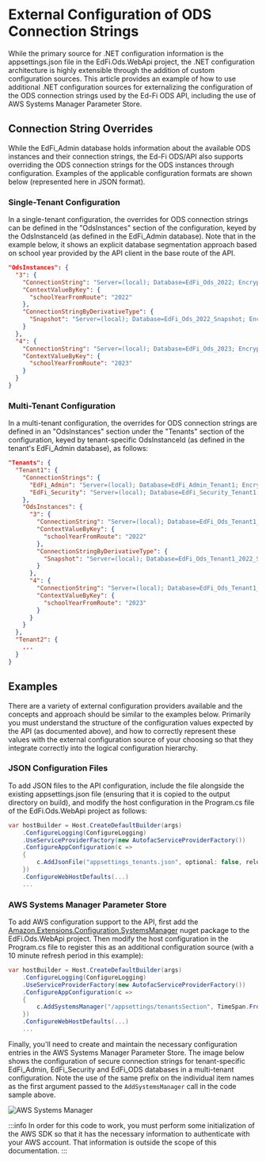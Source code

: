 # External Configuration of ODS Connection Strings

While the primary source for .NET configuration information is the appsettings.json file in the EdFi.Ods.WebApi project, the .NET configuration architecture is highly extensible through the
addition of custom configuration sources. This article provides an example of how
to use additional .NET configuration sources for externalizing the
configuration of the ODS connection strings used by the Ed-Fi ODS API, including the use of
AWS Systems Manager Parameter Store.

## Connection String Overrides

While the EdFi_Admin database holds information about the available ODS
instances and their connection strings, the Ed-Fi ODS/API also supports overriding the
ODS connection strings for the ODS instances through configuration. Examples of
the applicable configuration formats are shown below (represented here in JSON
format).

### Single-Tenant Configuration

In a single-tenant configuration, the overrides for ODS connection strings can
be defined in the "OdsInstances" section of the configuration, keyed by the
OdsInstanceId (as defined in the EdFi_Admin database). Note that in the example
below, it shows an explicit database segmentation approach based on school year
provided by the API client in the base route of the API.

```json
"OdsInstances": {
  "3": {
    "ConnectionString": "Server=(local); Database=EdFi_Ods_2022; Encrypt=False; Trusted_Connection=True; Application Name=EdFi.Ods.WebApi;",
    "ContextValueByKey": {
      "schoolYearFromRoute": "2022"
    },
    "ConnectionStringByDerivativeType": {
      "Snapshot": "Server=(local); Database=EdFi_Ods_2022_Snapshot; Encrypt=False; Trusted_Connection=True; Application Name=EdFi.Ods.WebApi;"
    }
  },
  "4": {
    "ConnectionString": "Server=(local); Database=EdFi_Ods_2023; Encrypt=False; Trusted_Connection=True; Application Name=EdFi.Ods.WebApi;",
    "ContextValueByKey": {
      "schoolYearFromRoute": "2023"
    }
  }
}
```

### Multi-Tenant Configuration

In a multi-tenant configuration, the overrides for ODS connection strings are
defined in an "OdsInstances" section under the "Tenants" section of the
configuration, keyed by tenant-specific OdsInstanceId (as defined in the tenant's
EdFi_Admin database), as follows:

```json
"Tenants": {
  "Tenant1": {
    "ConnectionStrings": {
      "EdFi_Admin": "Server=(local); Database=EdFi_Admin_Tenant1; Encrypt=False; Trusted_Connection=True; Application Name=EdFi.Ods.WebApi;",
      "EdFi_Security": "Server=(local); Database=EdFi_Security_Tenant1; Encrypt=False; Trusted_Connection=True; Persist Security Info=True; Application Name=EdFi.Ods.WebApi;"
    },
    "OdsInstances": {
      "3": {
        "ConnectionString": "Server=(local); Database=EdFi_Ods_Tenant1_2022; Encrypt=False; Trusted_Connection=True; Application Name=EdFi.Ods.WebApi;",
        "ContextValueByKey": {
          "schoolYearFromRoute": "2022"
        },
        "ConnectionStringByDerivativeType": {
          "Snapshot": "Server=(local); Database=EdFi_Ods_Tenant1_2022_Snapshot; Encrypt=False; Trusted_Connection=True; Application Name=EdFi.Ods.WebApi;"
        }
      },
      "4": {
        "ConnectionString": "Server=(local); Database=EdFi_Ods_Tenant1_2023; Encrypt=False; Trusted_Connection=True; Application Name=EdFi.Ods.WebApi;",
        "ContextValueByKey": {
          "schoolYearFromRoute": "2023"
        }
      }
    }
  },
  "Tenant2": {
    ...
  }
}
```

## Examples

There are a variety of external configuration providers available and the
concepts and approach should be similar to the examples below. Primarily you must
understand the structure of the configuration values expected by the API (as
documented above), and how to correctly represent these values with the external
configuration source of your choosing so that they integrate correctly into the
logical configuration hierarchy.

### JSON Configuration Files

To add JSON files to the API configuration, include the file alongside the
existing appsettings.json file (ensuring that it is copied to the output directory on build), and modify
the host configuration in the Program.cs file of the EdFi.Ods.WebApi project as follows:

```csharp
var hostBuilder = Host.CreateDefaultBuilder(args)
    .ConfigureLogging(ConfigureLogging)
    .UseServiceProviderFactory(new AutofacServiceProviderFactory())
    .ConfigureAppConfiguration(c =>
    {
        c.AddJsonFile("appsettings_tenants.json", optional: false, reloadOnChange: true);
    })
    .ConfigureWebHostDefaults(...)
    ...
```

### AWS Systems Manager Parameter Store

To add AWS configuration support to the API, first add the [Amazon.Extensions.Configuration.SystemsManager](https://www.nuget.org/packages/Amazon.Extensions.Configuration.SystemsManager) nuget package to the EdFi.Ods.WebApi project. Then modify the host configuration in the Program.cs file to register this as an additional configuration source (with a 10 minute
refresh period in this example):

```csharp
var hostBuilder = Host.CreateDefaultBuilder(args)
    .ConfigureLogging(ConfigureLogging)
    .UseServiceProviderFactory(new AutofacServiceProviderFactory())
    .ConfigureAppConfiguration(c =>
    {
        c.AddSystemsManager("/appsettings/tenantsSection", TimeSpan.FromMinutes(10));
    })
    .ConfigureWebHostDefaults(...)
    ...
```

Finally, you'll need to create and maintain the necessary configuration entries
in the AWS Systems Manager Parameter Store. The image below shows the
configuration of secure connection strings for tenant-specific EdFi_Admin, EdFi_Security
and EdFi_ODS databases in a multi-tenant configuration. Note the use of the same
prefix on the individual item names as the first argument passed to the `AddSystemsManager` call in the code sample above.

![AWS Systems Manager](https://edfi.atlassian.net/wiki/download/attachments/25493645/image-2023-11-30_15-1-26.png?version=1&modificationDate=1701378086900&cacheVersion=1&api=v2)

:::info
In order for this code to work, you must perform some initialization of the AWS
SDK so that it has the necessary information to authenticate with your AWS
account. That information is outside the scope of this documentation.
:::


